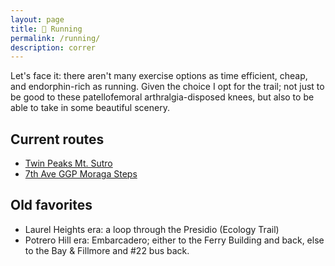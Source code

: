 ```yaml
---
layout: page
title: 👟 Running
permalink: /running/
description: correr
---
```

Let's face it: there aren't many exercise options as time efficient, cheap, and endorphin-rich as running. Given the choice I opt for the trail; not just to be good to these patellofemoral arthralgia-disposed knees, but also to be able to take in some beautiful scenery.

## Current routes
- [Twin Peaks Mt. Sutro](/twin-peaks-mt-sutro/)
- [7th Ave GGP Moraga Steps](/ggp-moraga-steps/)

## Old favorites
- Laurel Heights era: a loop through the Presidio (Ecology Trail)
- Potrero Hill era: Embarcadero; either to the Ferry Building and back, else to the Bay & Fillmore and #22 bus back.
